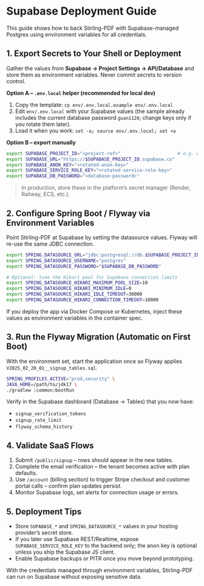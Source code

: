 # Supabase Deployment Guide

This guide shows how to back Stirling-PDF with Supabase-managed Postgres using environment variables for all credentials.

## 1. Export Secrets to Your Shell or Deployment
Gather the values from **Supabase → Project Settings → API/Database** and store them as environment variables. Never commit secrets to version control.

**Option A – `.env.local` helper (recommended for local dev)**

1. Copy the template: `cp env/.env.local.example env/.env.local`
2. Edit `env/.env.local` with your Supabase values (the sample already includes the current database password `guan1126`; change keys only if you rotate them later).
3. Load it when you work: `set -a; source env/.env.local; set +a`

**Option B – export manually**

```bash
export SUPABASE_PROJECT_ID="<project-ref>"                     # e.g. dvgmfsxkbddvbqlwhhjz
export SUPABASE_URL="https://$SUPABASE_PROJECT_ID.supabase.co"
export SUPABASE_ANON_KEY="<rotated-anon-key>"
export SUPABASE_SERVICE_ROLE_KEY="<rotated-service-role-key>"
export SUPABASE_DB_PASSWORD="<database-password>"
```

> In production, store these in the platform’s secret manager (Render, Railway, ECS, etc.).

## 2. Configure Spring Boot / Flyway via Environment Variables
Point Stirling-PDF at Supabase by setting the datasource values. Flyway will re-use the same JDBC connection.

```bash
export SPRING_DATASOURCE_URL="jdbc:postgresql://db.$SUPABASE_PROJECT_ID.supabase.co:6543/postgres?sslmode=require"
export SPRING_DATASOURCE_USERNAME="postgres"
export SPRING_DATASOURCE_PASSWORD="$SUPABASE_DB_PASSWORD"

# Optional: tune the Hikari pool for Supabase connection limits
export SPRING_DATASOURCE_HIKARI_MAXIMUM_POOL_SIZE=10
export SPRING_DATASOURCE_HIKARI_MINIMUM_IDLE=0
export SPRING_DATASOURCE_HIKARI_IDLE_TIMEOUT=30000
export SPRING_DATASOURCE_HIKARI_CONNECTION_TIMEOUT=10000
```

If you deploy the app via Docker Compose or Kubernetes, inject these values as environment variables in the container spec.

## 3. Run the Flyway Migration (Automatic on First Boot)
With the environment set, start the application once so Flyway applies `V2025_02_20_01__signup_tables.sql`.

```bash
SPRING_PROFILES_ACTIVE="prod,security" \
JAVA_HOME=/path/to/jdk17 \
./gradlew :common:bootRun
```

Verify in the Supabase dashboard (Database → Tables) that you now have:
- `signup_verification_tokens`
- `signup_rate_limit`
- `flyway_schema_history`

## 4. Validate SaaS Flows
1. Submit `/public/signup` – rows should appear in the new tables.
2. Complete the email verification – the tenant becomes active with plan defaults.
3. Use `/account` (billing section) to trigger Stripe checkout and customer portal calls – confirm plan updates persist.
4. Monitor Supabase logs, set alerts for connection usage or errors.

## 5. Deployment Tips
- Store `SUPABASE_*` and `SPRING_DATASOURCE_*` values in your hosting provider’s secret store.
- If you later use Supabase REST/Realtime, expose `SUPABASE_SERVICE_ROLE_KEY` to the backend only; the anon key is optional unless you ship the Supabase JS client.
- Enable Supabase backups or PITR once you move beyond prototyping.

With the credentials managed through environment variables, Stirling-PDF can run on Supabase without exposing sensitive data.
